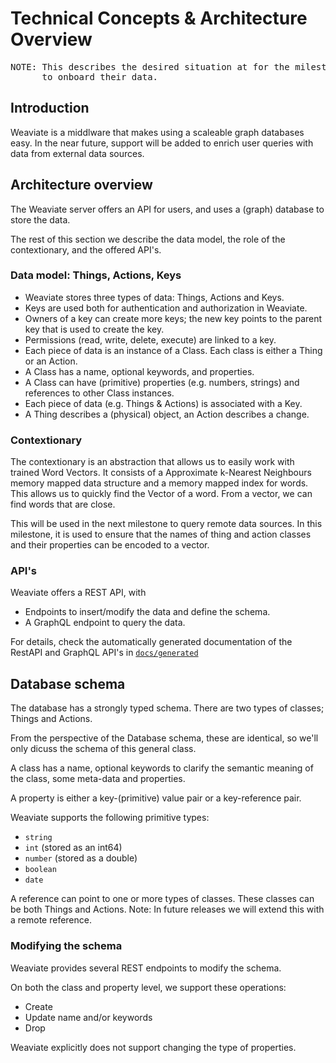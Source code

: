 # Technical Concepts & Architecture Overview

<pre>
NOTE: This describes the desired situation at for the milestone where pilot users will be able
      to onboard their data.
</pre>

## Introduction
Weaviate is a middlware that makes using a scaleable graph databases easy.
In the near future, support will be added to enrich user queries with data from external data sources.

## Architecture overview
The Weaviate server offers an API for users, and uses a (graph) database to store the data.

The rest of this section we describe the data model, the role of the contextionary, and the offered API's.

### Data model: Things, Actions, Keys
- Weaviate stores three types of data: Things, Actions and Keys.
- Keys are used both for authentication and authorization in Weaviate.
- Owners of a key can create more keys; the new key points to the parent key that is used to create the key.
- Permissions (read, write, delete, execute) are linked to a key.
- Each piece of data is an instance of a Class. Each class is either a Thing or an Action.
- A Class has a name, optional keywords, and properties.
- A Class can have (primitive) properties (e.g. numbers, strings) and references to other Class instances.
- Each piece of data (e.g. Things & Actions) is associated with a Key.
- A Thing describes a (physical) object, an Action describes a change.

### Contextionary
The contextionary is an abstraction that allows us to easily work with trained Word Vectors.
It consists of a Approximate k-Nearest Neighbours memory mapped data structure and a memory mapped
index for words. This allows us to quickly find the Vector of a word. From a vector, we can find
words that are close.

This will be used in the next milestone to query remote data sources. In this milestone,
it is used to ensure that the names of thing and action classes and their properties can be
encoded to a vector.

### API's
Weaviate offers a REST API, with
- Endpoints to insert/modify the data and define the schema.
- A GraphQL endpoint to query the data.

For details, check the automatically generated documentation of the RestAPI and GraphQL API's in
[`docs/generated`](./generated/)

## Database schema
The database has a strongly typed schema. There are two types of classes; Things and Actions.

From the perspective of the Database schema, these are identical, so we'll only dicuss the schema
of this general class.

A class has a name, optional keywords to clarify the semantic meaning of the class, some meta-data and properties.

A property is either a key-(primitive) value pair or a key-reference pair.

Weaviate supports the following primitive types:
- `string`
- `int` (stored as an int64)
- `number` (stored as a double)
- `boolean`
- `date`

A reference can point to one or more types of classes. These classes can be both Things and Actions.
Note: In future releases we will extend this with a remote reference.

### Modifying the schema
Weaviate provides several REST endpoints to modify the schema.

On both the class and property level, we support these operations:
- Create
- Update name and/or keywords
- Drop

Weaviate explicitly does not support changing the type of properties.
